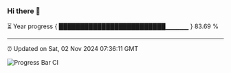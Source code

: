 ### Hi there 👋

⏳ Year progress { █████████████████████████▁▁▁▁▁ } 83.69 %

---

⏰ Updated on Sat, 02 Nov 2024 07:36:11 GMT

![Progress Bar CI](https://github.com/IshwaranRudhara/GIT-ACTION/workflows/Progress%20Bar%20CI/badge.svg)
